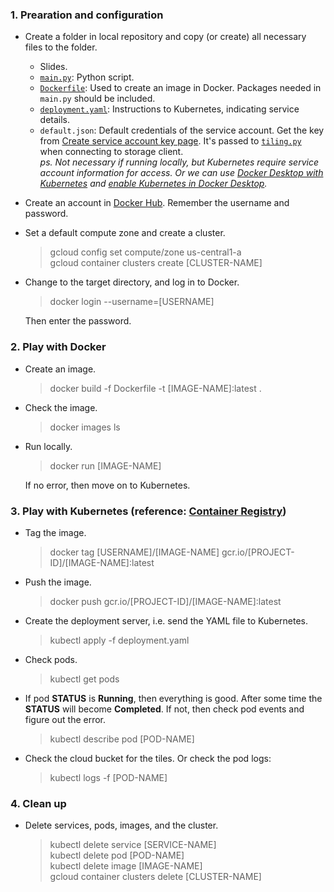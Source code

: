 ### 1. Prearation and configuration
* Create a folder in local repository and copy (or create) all necessary files to the folder.
  * Slides.
  * [`main.py`](https://github.com/lingyixu/GCP-DNN-Cancer-Diagnosis/blob/master/Kubernetes/main.py): Python script.
  * [`Dockerfile`](https://github.com/lingyixu/GCP-DNN-Cancer-Diagnosis/blob/master/Kubernetes/Dockerfile): Used to create an image in Docker. Packages needed in `main.py` should be included.
  * [`deployment.yaml`](https://github.com/lingyixu/GCP-DNN-Cancer-Diagnosis/blob/master/Kubernetes/deployment.yaml): Instructions to Kubernetes, indicating service details.
  * `default.json`: Default credentials of the service account. Get the key from [Create service account key page](https://cloud.google.com/docs/authentication/production#obtaining_and_providing_service_account_credentials_manually). It's passed to [`tiling.py`](https://github.com/lingyixu/GCP-DNN-Cancer-Diagnosis/blob/master/Kubernetes/tiling.py) when connecting to storage client.      
_ps. Not necessary if running locally, but Kubernetes require service account information for access. Or we can use [Docker Desktop with Kubernetes](https://www.docker.com/products/kubernetes) and [enable Kubernetes in Docker Desktop](https://kubernetes.io/blog/2019/07/23/get-started-with-kubernetes-using-python/)._
* Create an account in [Docker Hub](https://hub.docker.com/). Remember the username and password.
* Set a default compute zone and create a cluster.
  > gcloud config set compute/zone us-central1-a   
  > gcloud container clusters create [CLUSTER-NAME]
* Change to the target directory, and log in to Docker.
  > docker login --username=[USERNAME]   
  
  Then enter the password.   
  
### 2. Play with Docker
* Create an image.
  > docker build -f Dockerfile -t [IMAGE-NAME]:latest .
* Check the image.
  > docker images ls
* Run locally.
  > docker run [IMAGE-NAME]   
  
  If no error, then move on to Kubernetes. 
  
### 3. Play with Kubernetes (reference: [Container Registry](https://cloud.google.com/container-registry/docs/quickstart))
* Tag the image.
  > docker tag [USERNAME]/[IMAGE-NAME] gcr.io/[PROJECT-ID]/[IMAGE-NAME]:latest
* Push the image.
  > docker push gcr.io/[PROJECT-ID]/[IMAGE-NAME]:latest
* Create the deployment server, i.e. send the YAML file to Kubernetes.
  > kubectl apply -f deployment.yaml
* Check pods.
  > kubectl get pods   
* If pod **STATUS** is **Running**, then everything is good. After some time the **STATUS** will become **Completed**. If not, then check pod events and figure out the error.
  > kubectl describe pod [POD-NAME]
* Check the cloud bucket for the tiles. Or check the pod logs:
  > kubectl logs -f [POD-NAME]
  
### 4. Clean up
* Delete services, pods, images, and the cluster.
  > kubectl delete service [SERVICE-NAME]   
  > kubectl delete pod [POD-NAME]   
  > kubectl delete image [IMAGE-NAME]   
  > gcloud container clusters delete [CLUSTER-NAME]
